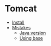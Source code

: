 # Tomcat
* [Install](install.md)
* [Mistakes](mistakes.md)
   * [Java version](mistakes.md#java-version)
   * [Using base](mistakes.md#using-base)
